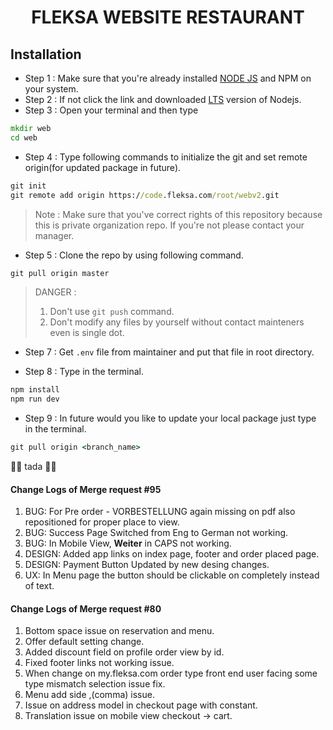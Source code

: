 <div align="center">
 <h1> FLEKSA WEBSITE RESTAURANT </h1>
</div>

## Installation

- Step 1 : Make sure that you're already installed [NODE JS](https://nodejs.org) and NPM on your system.
- Step 2 : If not click the link and downloaded [LTS](https://nodejs.org/dist/v14.15.0/node-v14.15.0-x64.msi) version of Nodejs.
- Step 3 : Open your terminal and then type

```cmd
mkdir web
cd web
```

- Step 4 : Type following commands to initialize the git and set remote origin(for updated package in future).

```cmd
git init
git remote add origin https://code.fleksa.com/root/webv2.git
```

> Note : Make sure that you've correct rights of this repository because this is private organization repo. If you're not please contact your manager.

- Step 5 : Clone the repo by using following command.

```cmd
git pull origin master
```

> DANGER :
>
> 1. Don't use `git push` command.
> 2. Don't modify any files by yourself without contact mainteners even is single dot.

- Step 7 : Get `.env` file from maintainer and put that file in root directory.

- Step 8 : Type in the terminal.

```cmd
npm install
npm run dev
```

- Step 9 : In future would you like to update your local package just type in the terminal.

```cmd
git pull origin <branch_name>
```

🎉🎉 tada 🎉🎉

#### Change Logs of Merge request #95

1. BUG: For Pre order - VORBESTELLUNG again missing on pdf also repositioned for proper place to view.
2. BUG: Success Page Switched from Eng to German not working.
3. BUG: In Mobile View, **Weiter** in CAPS not working.
4. DESIGN: Added app links on index page, footer and order placed page.
5. DESIGN: Payment Button Updated by new desing changes.
6. UX: In Menu page the button should be clickable on completely instead of text.

#### Change Logs of Merge request #80

1. Bottom space issue on reservation and menu.
2. Offer default setting change.
3. Added discount field on profile order view by id.
4. Fixed footer links not working issue.
5. When change on my.fleksa.com order type front end user facing some type mismatch selection issue fix.
6. Menu add side ,(comma) issue.
7. Issue on address model in checkout page with constant.
8. Translation issue on mobile view checkout -> cart.
